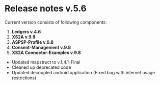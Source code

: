 # Release notes v.5.6

Current version consists of following components:

1. **Ledgers v.4.6**
2. **XS2A v.9.8**
3. **ASPSP-Profile v.9.8**
4. **Consent-Management v.9.8**
5. **XS2A Connector-Examples v.9.8**

-   Updated mapstruct to v.1.4.1-Final
-   Cleaned up deprecated code
-   Updated decoupled android application (Fixed bug with internet usage restrictions)

